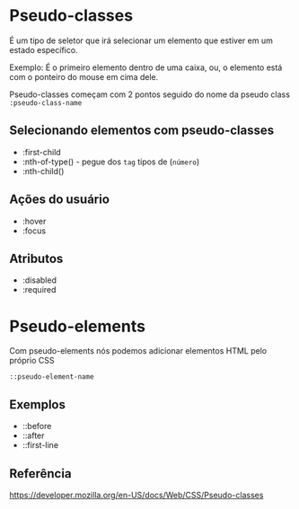 # Pseudo-classes

É um tipo de seletor que irá selecionar um elemento que estiver em um estado específico.

Exemplo: É o primeiro elemento dentro de uma caixa, ou, o elemento está com o ponteiro do mouse em cima dele.

Pseudo-classes começam com 2 pontos seguido do nome da pseudo class `:pseudo-class-name`

## Selecionando elementos com pseudo-classes

* :first-child 
* :nth-of-type() - pegue dos `tag` tipos de (`número`)
* :nth-child() 

## Ações do usuário

* :hover
* :focus

## Atributos

* :disabled
* :required


# Pseudo-elements

Com pseudo-elements nós podemos adicionar elementos HTML pelo próprio CSS

`::pseudo-element-name`

## Exemplos

* ::before
* ::after
* ::first-line



## Referência

https://developer.mozilla.org/en-US/docs/Web/CSS/Pseudo-classes